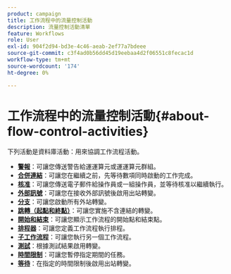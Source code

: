 ```yaml
---
product: campaign
title: 工作流程中的流量控制活動
description: 流量控制活動清單
feature: Workflows
role: User
exl-id: 904f2d94-bd3e-4c46-aeab-2ef77a7bdeee
source-git-commit: c3f4ad0b56dd45d19eebaa4d2f06551c8fecac1d
workflow-type: tm+mt
source-wordcount: '174'
ht-degree: 0%

---
```


# 工作流程中的流量控制活動{#about-flow-control-activities}

下列活動是資料庫活動：用來協調工作流程活動。

* **[警報](alert.md)**：可讓您傳送警告給運運算元或運運算元群組。
* **[合併連結](and-join.md)**：可讓您在繼續之前，先等待數項同時啟動的工作完成。
* **[核准](approval.md)**：可讓您傳送電子郵件給操作員或一組操作員，並等待核准以繼續執行。
* **[外部訊號](external-signal.md)**：可讓您在接收外部訊號後啟用出站轉變。
* **[分支](fork.md)**：可讓您啟動所有外站轉變。
* **[跳轉（起點和終點）](jump-start-point-and-end-point.md)**：可讓您實施不含連結的轉變。
* **[開始和結束](start-and-end.md)**：可讓您顯示工作流程的開始點和結束點。
* **[排程器](scheduler.md)**：可讓您定義工作流程執行排程。
* **[子工作流程](sub-workflow.md)**：可讓您執行另一個工作流程。
* **[測試](test.md)**：根據測試結果啟用轉變。
* **[時間限制](time-constraint.md)**：可讓您暫停指定期間的任務。
* **[等待](wait.md)**：在指定的時間限制後啟用出站轉變。
  <!--* **Task**: lets you configure task execution. Refer to the [Task](task.md) section.-->

